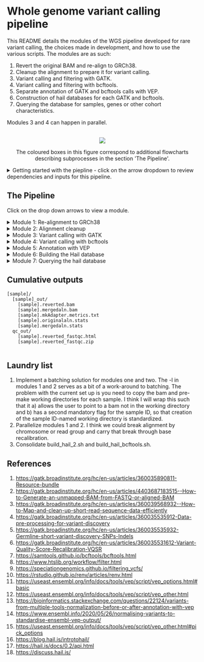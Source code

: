 # Whole genome variant calling pipeline 

This README details the modules of the WGS pipeline developed for rare variant calling, the choices made in development, and how to use the various scripts. The modules are as such:
1. Revert the original BAM and re-align to GRCh38.
2. Cleanup the alignment to prepare it for variant calling.
3. Variant calling and filtering with GATK.
4. Variant calling and filtering with bcftools.
5. Separate annotation of GATK and bcftools calls with VEP.
6. Construction of hail databases for each GATK and bcftools.
7. Querying the database for samples, genes or other cohort characteristics. 

Modules 3 and 4 can happen in parallel. 

<br />

<div align="center">
  <img src="https://github.com/user-attachments/assets/afd59b84-626c-4ffd-bb64-7e564739ec88"
">

The coloured boxes in this figure correspond to additional flowcharts describing subprocesses in the section 'The Pipeline'. 

</div>


<details> 

<summary>
Getting started with the piepline - click on the arrow dropdown to review dependencies and inputs for this pipeline. 
</summary>

## Dependencies

```
picard/3.2.0
bwa-mem/2 2.2.1
fastqc/0.12.1
samtools/1.19
GATK/4.6.0.0
bcftools/1.19
R
VEP/112
python3

python packages:
argparse
hail
pandas
time
datetime

```

**You will also need the dependencies managed by a renv that can be found here: https://github.com/Nadolina/WGS-renv.git.** If you plan to copy the pipeline to another location, please follow the recommendations in (10) to clone the renv. You would then also need to modify the path to the renv in the Rmd. If you are in the Kastner group and using the shared installation of the pipeline, you do not need to clone the renv as there is already a shared clone. 

If you so choose, you can install the R packages manually instead, but this does not guarantee versioning. You will need: 

```
ggplot2
vcfR
readr
tidyverse
data.table
dplyr
kableExtra
stringr
```


## Where do we start?

```
[sample]/
  [sample].bam
  [sample].bam.bai
  [sample].filtered.vcf.gz
  [sample].filtered.vcf.gz
  [sample].g.vcf.gz
  [sample].g.vcf.gz.tbi 
```

Most of our files come from NISC. We typically get three files of importance (the bam, and the two vcf.gz files), along with their indexes, which are usually necessary for performing downstreams analysis but can be recreated easily. Some people in our group use the gVCF or VCF for annotation and variant interpretation. Others perform their own variant calling (generating their own gVCF and VCF) from the BAM. The problem with the majority of our BAM files, is that they are aligned to GRCh37. This pipeline is an effort to re-align everything to GRCh38, which is a newer and more accurate reference genome. Additionally, the goal of this pipeline is to internally standardize variant calling workflows. _So, we need to start by extracting the sequence reads from the aligned BAM providied by NISC_.


## Inputs 

This pipeline is primarily run using a text file that contains the path to one original BAM file on each line. This list will be referred to as the batch. You can run individual BAMs through pre-process-pipeline.sh and alignment_cleanup.sh but a batch will be required from variant calling onwards. Here is an example snippet of one batch:

```
/data/Kastner_PFS/seq_data_storage/wgs_data/NISC_wgs_072023_dir/5915_dir/5915.bam
/data/Kastner_PFS/seq_data_storage/wgs_data/592/592.bam
/data/Kastner_PFS/seq_data_storage/wgs_data/NISC_wgs_072023_dir/5922/5922.bam
/data/Kastner_PFS/seq_data_storage/wgs_data/5924/5924.bam
```
You will also need to make sure the script is pointing to a directory containing the GRCh38 reference with decoys and alternate sequences (1). The necessary files are currently stored in /data/Kastner_PFS/references/HG38/. 

The original input to the pipeline was based on the user copying the BAMs of interest to their working directory in the prescribe format shown below. For legacy purpose, and more options for the user, I have decided to leave this functionality, even though I __strongly recommend__ just passing a textfile of paths pointing to the original BAMs. 

```
[sample]
  [sample].bam
  [sample].bai 
```


</details>

## The Pipeline 

Click on the drop down arrows to view a module. 

<details>
<summary>Module 1: Re-alignment to GRCh38</summary>

### Module 1: Re-alignment 

The process of extracting reads from an aligned BAM mostly adheres to the instructions in (2). This extracts the sequences, and removes alignment features, producing an unaligned BAM (uBAM). Then, we mark any adapters which may be artifacts from sequencing and can interfere with alignment. MarkIlluminaAdapters produces a new BAM with these demarcations, as well as a metrics file describing the adapters found, but for space, the demarcated BAM is deleted, and the metrics are retained. In the last step, I pipe the adapter-marked bam through SamToFastq, bwa-mem2 alignment to GRCh38 with decoys, and MergeBamAlignment to concatenate the unmapped reads back to the final bam. 

Samtools stats is run on both the original and final bam. Fastqc is run on the reverted bam to look at the quality of the sequence reads. 

<div align="center">
  <img src="https://github.com/user-attachments/assets/5df34f9f-9167-4ac3-8ec9-7742378c3a49">
</div>

```
batch --mem=[] --cpus-per-task=[] --gres=lscratch:[] pre-process-pipe.sh -b [original bam]
  OR
sbatch --mem=[] --cpus-per-task=[] --gres=lscratch:[] pre-process-pipe.sh -l [location]

  The -l [locations] option will look in the folder for anything that matches *.bam, so ensure the bam of interest is the only *.bam in the folder provided.

  -l pass the path to the directory containing the bam
  -b pass the original bam file 
```
<br />
The -l option was implemented as an earlier solution to batching, when the program still required that you copy BAM files to your work space in the format shown below. I left this option available for anyone who may prefer to use this format. Basically you would structure your working directory with one directory per sample, containing the original bam. Then, your batch file would contain a list of paths pointing to these sample folders in your working directory, one per line. 

```
[sample]
  [sample].bam
  [sample].bai
```

If you want to run a batch with either -l or -b, you will need to loop through the batch textfile. Alternatively, you could just run it as per usual with one BAM path or location. 
```
while read location; do sbatch --mem=48g --cpus-per-task=8 --gres=lscratch:400  $SCRIPTS/pre-process-pipe.sh -l $location ; done < HC-batch-091324.txt
while read sample; do sbatch --mem=48g --cpus-per-task=8 --gres=lscratch:400  $SCRIPTS/pre-process-pipe.sh -b $sample ; done < HC-batch-091324.txt
```

It is on my to-do list to wrap these scripts such as to accept a batch list as input without requiring looping. 

</details>

<details>
<summary>Module 2: Alignment cleanup</summary>

### Module 2: Alignment cleanup 

This module follows instructions from GATK's pre-variant calling recommendations (4). Alignment cleanup involves marking duplicate read pairs and base quality score recalibration. Duplicate read pairs can arise from the same DNA fragments in sequencing, and unless marked variant callers may consider them as independent sequences, which would be inaccurate. Here we fully remove duplicate read pairs. 

Base recalibration models the base quality scores using prior knowledge of variant sites, to identify patterns of sequencing bias. The model is applied to the bam to correct these biases. GATK documentation then recommends running a second round of BQSR for quality assurance. The second model isn't applied, but instead we compare the models with CovariateAnalysis, which produces a pdf summary of the results. The documentation does not explain what the QC value is, but I assume it is to confirm that a the first model was adequate for correction and that a second would be of little benefit, or in fact introduce over-correction. 

<div align="center">
  <img src="https://github.com/user-attachments/assets/0cd58f81-0d37-46cc-a711-7d775abab496">
</div>

<br />

```
sbatch --mem=[] --cpus-per-task=[] --gres=lscratch:[] --time=days-hours:minutes:seconds alignment_cleanup.sh [arguments]

  -l location of sample working directory 
  -b merged bam alignment
  -o path to the original BAM 
  -r start script after markduplicates spark, no input just pass the flag; ie./ if your previous run fails but generated the *markdups_sort.bam correctly (OPTIONAL)
  -h help
```
Like with module 1, you can loop through a batch file or just run per usual with one bam or location. 

</details>

<details>
<summary>Module 3: Variant calling with GATK</summary>

### Module 3: Variant calling with GATK 

GATK variant calling mostly subscribes to the recommendations in GATK's documentation and tutorials (5). At this point, the pipeline becomes more parallelized. I generate Biowulf swarms to run HaplotypeCaller on each chromosome of each sample in parallel (A). I combine chromosome gVCFs produced by HaplotypeCaller across samples with GATK's CombineGVCFs, resulting in 24 gVCFs (B). Documentation recommends using GenomicsDB for this gVCF gathering step, but for ease of use I chose CombineGVCFs. The chromosome-combined gVCFs are then genotyped (C). 

After genotyping, we then need to filter the called variants. GATK has a program for this called Variant Quality Score Recalibration, which is akin to BQSR. Again using prior knowledge from curated datasets like dnsnp and 1000Genomes, and annotations in our VCF, VariantRecalibrator tries to model variant scores that are likely to be true variants. This model is data greedy, so we combine all the gentotyped CHRn-VCFs into a single VCF (D). Then we generate one VariantRecalibrator model for SNPs and another for indels (E,F), as recommended by GATK documentation (6). The models are applied back to the VCF to organize variants into tranches, effectively filtering them. The SNP model is applied first (G), and then the indel model (H), resulting in a fully variant quality score recalibrated VCF. 

<div align="center">
  <img src="https://github.com/user-attachments/assets/c7eea530-4b99-40a7-9576-b9506fbb4042">
</div>

<br />

```
sbatch --mem=[] --cpus-per-task=[] --gres=lscratch:[] variant_calling_GATK.sh -b [batchfile]

  -b This is a textfile of the IDs (assuming you are following the prescribed directory structure, and you have working directories named with their IDs only), with one ID on each line.
  -o This is a textfile of the original bam paths, assuming you have bams in locations other than the working directory and created this file for use in pre-process-pipe.sh. One path per line.
  -h help

```

The -b is comparable to -l in previous modules. The -o requires a textfile of paths pointing to the original BAMs for a given sample, which the program will parse to identify the files it requires. You do not need to loop through the textfile as with previous modules. 

</details>

<details>
<summary>Module 4: Variant calling with bcftools </summary>

### Module 4: Variant calling with bcftools

<img align="right" src="https://github.com/user-attachments/assets/d4e7ec8d-7904-4bd1-b688-49e314005de4">

Lierature suggests using two or more variant callers, because there are several highly accurate SNP and indel callers available, and concordance between multiple callers lends confidence to  calls. In addition to GATK, this workflow performs variant calling with bcftools (7). This module also starts with the base recalibrated BAMs from the batch. Using the swarm functionality again, we run bcftools mpileup per chromosome, across samples, producing 24 VCFs. These VCFs are annotated with known alleles frequencies from the 1000 Genomes project, because the --prior-freqs flag is used in the bcftools call command to improve calling performance. 

<br />

Unlike GATK, bcftools does not have a model to perform filtering. There are various approaches to filtering, but most tutorials and documentation recommend a hard-filtering approach. My approach was largely informed by the recommendations in (8,9). In nearly all the VCFs we have received from NISC, you can see the same set of hard filters have been applied to SNPs and indels. These are very common filtering parameters and values. 

  ![image](https://github.com/user-attachments/assets/52d42b91-a062-4e3f-a992-4e35288c556b)

I wanted to make our filtering workflow a little more adaptable. Instead of applying the same filtering thresholds to all of our batches, I aim to identify thresholds that are tailored to the batch, to try to mitigate changes and biases in the batch. I take a subset (1%) of SNPs and indels from each batch, and extract their variant metrics. I identify the extreme outlier values in the subset using just quantiles, and apply those back to the whole batch of variants as filtering thresholds. For SNPs, we use the following metrics: variant quality, depth and mapping quality Z-score (MQBZ). MQBZ looks at the differences in mapping quality at heterozygous sites, because significant differences at the ALT allele could indicate a false positive. For indels, quality and depth are also used, as well as IMF, which is the fraction of reads supporting an indel.  

In the example below, you can see the range of quality values varies between Batch 1 and 2, with Batch 1 exhibiting on average higher quality values. If we were apply the same quality filter to both batches, we would remove more variants in Batch 2 than 1, and there is an increased chance we are removing true variants. The motivation is to try to accomodate those metric variations between batches, to retain as many true variants as possible. While this does mean the filtering thresholds won't be standardize and this can complicate methods reporting a bit, I expect that metrics should hold relatively steady between batches and so thresholds should be similar. This approach is more of a contingency than anything. 

<div align="center">
  <img src="https://github.com/user-attachments/assets/62bd4413-f982-483e-96db-c898d5c36ae1">
</div>

<br />

Because this approach varies with each batch, I wanted to ensure we had QC outputs describing the thresholds identified. So, the filtering program produces a report on the subset statistics, in the form of an HTML file so it can be viewed in any browser. Below is an example of one of the figures in the HTML report. 

<br />

<div align="center">
  <img src="https://github.com/user-attachments/assets/5c433fa2-e04e-44f8-9749-027a0f671d5d">
</div>

<br />

```
sbatch --mem=[] --cpus-per-task=[] --gres=lscratch:[] bcftools.sh -b [batch files with sample IDs]

-b  the same batch file as passed to GATK, one sample ID/location per line 
```

<br />


</details>

<details>
<summary>Module 5: Annotation with VEP </summary>

### Module 5: Annotation with VEP

This VEP annotation (11) script simply accepts a VCF as input, which means it can be run on any VCF that you would like. The script will:
1. check for compression and indexing and perform both if needed
2. sort and normalize the VCF according to recommendations from ensembl and other users (13,14)
3. generates a swarm for to annotate chromosomes in parallel
4. performs VEP filtering on each chromosome

Annotations employed include:
* HGVS
* CADD
* gnomADg and gnomAD joint
* SpliceAI
* MaxEntScan
* REVEL
* AlphaMissense
* ClinVar
* GERP

I also flag the "picked" variant according to their impact ranking. Please refer to (15) for more information on this --pick_flag. In addition to this I have also added a "CANONICAL" flag, which will indicate with just a "YES" if a given variant falls on a canonical transcript (11). 

After annotation, I apply a very simple filter of 'gnomADg_AF_grpmax < 0.1 or not gnomADg_AF_grpmax'. This just means I only retain variants that have a maximum population allele frequency (grpmax) of 0.1, or if they do have a grpmax AF at all, because absense from gnomAD may indicate the variant is rare. I also apply --only_matched, which will only retain consequence blocks that pass the prescribed filters, if a variant has more than one block. This is more useful if a variant has multiple recorded consequences, i.e./ "intron_variant&non_coding_transcript_variant" and "upstream_gene_variant", and one of your filters is to retain only intron variants. Then, the --only_matched would remove the upstream_gene_variant block. Allelic frequenices for a given variant do not change between blocks, so this does not really apply but I have included it nonetheless. 

After annotation and filtering you will have a *vcf and *filtered.vcf for each chromosome for a batch of samples. 

This VEP script just takes a VCF as input, so it can be applied to one or more samples from any variant caller. I pass batch VCFs from both GATK and bcftools to run-VEP.sh. VEP does not have sophisticated threading, parallelization or lscratch space, so I recommend only allocating 10-15g of memory across the biowulf default of 2 threads. 

```
sbatch --mem=[] --cpus-per-task=[] run-VEP.sh -v [VCF]

  -v VCF
  -h help
```

</details>

<details>
<summary>Module 6: Building the Hail database </summary>

### Module 6: Building the Hail database 

Hail is a database software designed specifically for managing genomic data, because standard dataframe options like SQL are not as sophisticated for this work (16). 1000 genomes, gnomAD and the UK Biobank among other large consortia employ Hail. Users can import a multi-sample VCF into Hail and construct a matrixtable, which can represent varying numbers of records and identifiers. Hail has extensive functionality for querying VCF data, aggregating statistics and performing annotation. 

Even though the MatrixTable can accomodate much larger quanities of data than we store in the Kastner lab, I chose to split the database into four groups of chromosomes: chr1-4, chr5-10, chr11-17 and chr18-22,X,Y. This was mostly to improve the speed for querying the database for a gene, although it does not improve the speed of a sample query. In querying for either genes or samples, the isolation of that specific gene or sample(s) is fairly quick. The resulting query is temporarily stored as a new matrix table. However, I add more annotations (pLI, LOEUF, mis-Z-score, bcftools calls, etc.) to the query, and also perform some reformating for easier filtering when the output TSV is view in excel. 

The VCFs need to be further modified to accomodate this sub-database configuration. To perform these modifications, I have written build_hail_2.sh and build_hail_bcftools. These are a little redundant, and will be consolidated at some point, per my laundry list. I only wrote them separately because the naming scheme for bcftools files and bcftools annotations are different from GATK. The scripts:
1. accept a list of folders containing batch annotated VCF files
2. merge chromosomes across batches annotated VCFs (i.e./ 1 with 1, 2 with 2, etc.)
3. convert consequence blocks into a Hail compatible format (bcftools csq-split pluggin)
4. remove unnecessary annotations (mostly from variant calling)
5. concatenate formatted chromosome VCFs into the four prescribed sub-database VCFs

The script will submit three series of swarm commands, one to perform any necessary compression and indexing, then to perform the CSQ-splitting and the last for the concatenation. The result will be a folder, named buildhail_[rundate] for build_hail_2.sh (for annotated GATK calls) or buildhail_bcftools_[rundate]. Both will contain:

    chr1.split.vcf.gz
    chr1.split.vcf.gz.csi
    chr2.split.vcf.gz
    chr2.split.vcf.gz.csi
    ...
    chrN.split.vcf.gz
    chrN.split.vcf.gz.csi 
    db1.concat.[rundate].vcf.gz
    db2.concat.[rundate].vcf.gz
    db3.concat.[rundate].vcf.gz
    db4.concat.[rundate].vcf.gz 

```
sbatch [OPTIONS] build_hail_2.sh [batch annotation folder 1] [batch annotation folder 2] ... [batch annotation folder n]

Example using prescribed pipeline folders:
  * running from my wgs working directory

sbatch --mem=10g -c 6 --gres=lscratch:200 --time=04:00:00 /data/Kastner_PFS/scripts/pipelines/WGS_Kastner_lab/build_hail_2.sh \
  filtered_VCFs_011425_2/indel.SNP.recalibrated_99.9.011425-VEP-VCFs \
  filtered_VCFs_011425/indel.SNP.recalibrated_99.9.011425-VEP-VCFs \
  filtered_VCFs_012525/indel.SNP.recalibrated_99.9.012525-VEP-VCFs \
  filtered_VCFs_110824/indel.SNP.recalibrated_99.9.110824-VEP-VCFs

You can pass as many folders of annotated VCFs as you'd like. 
```

__NOTE__ that these "db" VCFs are not the final database. But, they are the final VCF from which the sub-databases are constructed. For each of these db[1-4].concat.[rundate].vcf.gz files, you need to perform the following steps. 
1. Make a new directory in /data/Kastner_PFS/WGS/cohort_db of the name version_[rundate]. You can see version_031925 as an example. In that example you will see the 4 VCFs as well as 4 folders with the same name but a '.mt' suffix instead of '.vcf.gz'. These are the matrix tables (sub-databases) constructed from the four VCFs.
2. Copy the VCFs to your new directory.
3. Assuming the batches you passed to build_hail_2.sh and build_hail_bcftools.sh have not been included in previous versions of the database, merge the previous versions' VCFs with yours. Once merged, you will have your four cohort representive VCFs from which you can finally build your matrix tables. For example:

```
bcftools merge -m none -Oz -o [merged VCF] db1.concat.031725.vcf.gz db1.concat.[rundate].vcf.gz
bcftools merge -m none -Oz -o [newname] db2.concat.031725.vcf.gz db2.concat.[rundate].vcf.gz
etc.
```
  
4. Start an sinteractive session and allocation at least 40g of memory and 16 cores.
5. Load the hail module and start an interactive python session.

```
module load hail
ipython
```
6. Import and initiate hail with memory.

```
import hail as hl
hl.init(spark_conf={'spark.driver.memory': '25g'})
```
7. For each of the four VCFs, perform the following command to import the VCF and save it into a matrix table. 

```
hl.import_vcf('[merged VCF]',force_bgz=True,reference_genome='GRCh38',array_elements_required=False).write('db1.concat.[rundate].mt',overwrite=True)
```
8. repeat for bcftools VCFs in a different folder in cohort_db, called something like 'bcftools_rundate'.
9. I unfortunately have the python hail query scripts (hail-gene-query.py and hail-sample-query.py) hard-coded with these database names, so edit them with the new matrix table file paths here:

   ![image](https://github.com/user-attachments/assets/2d0ff666-00df-4b08-9762-3fda759888ff)

Use 'quit()' to exit the interactive python session. 

At this point you should have four matrix tables ready for use independently or with the query scripts provided! 

</details>

<details>
<summary>Module 7: Querying the hail database</summary>

### Module 7: Querying the Hail database 

Hail has extensive functionality for querying matrix tables containing genomic data. I have constructed two scripts for sample and gene querying, but I strongly encourage you to review their interactive python documentation (17). I also recommend consulting their forum for any questions you may have; there is a very active community of users and Hail engineers troubleshooting a variety of problems on the forum (18). 

I have coded two scripts that employ the python API. The first is hail-gene-query.py. Hail-gene-query.py will collect any variants in the gene of interest, and aggregate a list of heterozygous and alt-homozygous samples as called by GATK and/or bcftools. The script adds some further annotation, and reformats the Hail table into a pandas dataframe that can be easily exported to a TSV with a name 'hail-[GENE SYMBOL]-[DATE].tsv'. This should only take a few minutes to collect. You will still need to load the hail module prior to running the script. 

The second script is hail-sample-query.py. __NOTE__ that this sample query only outputs 'MODERATE' and 'HIGH' impact variants, per VEP's classification. This output can be quite substantial, and so I chose to apply this preliminary filtering. This adds the same annotations, and will again aggregate across samples at each variant site to list the heterozygous and alt-homozygous samples called by GATK and/or bcftools. This will of course be limited to just the samples you pass. You can pass multiple samples, whether family members or just a group of samples of interest, to the script as a space-delimited list. Since the script will go through each sub-database, as opposed to just one for a specific gene, this program does take a bit more time. 

I wanted to implement a way to further filter the hail-sample-query.py outputs. So, I coded an additional parameter -n (--n_non_ref), which allows the user to tell the program to only retain variants where the sum of non-reference genoetypes between the specified samples is equal to or greater than a given number. For example, if you know you have an affected parent and daughter and trio WGS including the other parent, you could pass -n 2, so that you only look at sites where at least two of the three samples contain alternate genotypes. 

```
module load hail

python3-hail hail-gene-query.py -g [GENE SYMBOL, i.e/MEFV]

python3-hail hail-samply-query.py -s [SAMPLE ID 1] [SAMPLE ID 2] ... [SAMPLE ID N] -n [number of non-ref genotypes]
ex.  python3-hail hail-samply-query.py -s 1122 1123 1124 -n 2

```

</details>

## Cumulative outputs

```
[sample]/
  [sample]_out/
    [sample].reverted.bam
    [sample].mergedaln.bam
    [sample].mkAdapter.metrics.txt
    [sample].originalaln.stats
    [sample].mergedaln.stats
  qc_out/
    [sample].reverted_fastqc.html
    [sample].reverted_fastqc.zip
    
```

## Laundry list 

1. Implement a batching solution for modules one and two. The -l in modules 1 and 2 serves as a bit of a work-around to batching. The problem with the current set up is you need to copy the bam and pre-make working directories for each sample. I think I will wrap this such that it a) allows the user to point to a bam not in the working directory and b) has a second mandatory flag for the sample ID, so that creation of the sample ID-named working directory is standardized. 
2. Parallelize modules 1 and 2. I think we could break alignment by chromosome or read group and carry that break through base recalibration.
3. Consolidate build_hail_2.sh and build_hail_bcftools.sh. 

## References 

1. https://gatk.broadinstitute.org/hc/en-us/articles/360035890811-Resource-bundle
2. https://gatk.broadinstitute.org/hc/en-us/articles/4403687183515--How-to-Generate-an-unmapped-BAM-from-FASTQ-or-aligned-BAM
3. https://gatk.broadinstitute.org/hc/en-us/articles/360039568932--How-to-Map-and-clean-up-short-read-sequence-data-efficiently
4. https://gatk.broadinstitute.org/hc/en-us/articles/360035535912-Data-pre-processing-for-variant-discovery
5. https://gatk.broadinstitute.org/hc/en-us/articles/360035535932-Germline-short-variant-discovery-SNPs-Indels
6. https://gatk.broadinstitute.org/hc/en-us/articles/360035531612-Variant-Quality-Score-Recalibration-VQSR
7. https://samtools.github.io/bcftools/bcftools.html
8. https://www.htslib.org/workflow/filter.html
9. https://speciationgenomics.github.io/filtering_vcfs/
10. https://rstudio.github.io/renv/articles/renv.html
11. https://useast.ensembl.org/info/docs/tools/vep/script/vep_options.html#basic
12. https://useast.ensembl.org/info/docs/tools/vep/script/vep_other.html
13. https://bioinformatics.stackexchange.com/questions/22124/variants-from-multiple-tools-normalization-before-or-after-annotation-with-vep
14. https://www.ensembl.info/2020/05/26/normalising-variants-to-standardise-ensembl-vep-output/
15. https://useast.ensembl.org/info/docs/tools/vep/script/vep_other.html#pick_options
16. https://blog.hail.is/introtohail/
17. https://hail.is/docs/0.2/api.html
18. https://discuss.hail.is/



